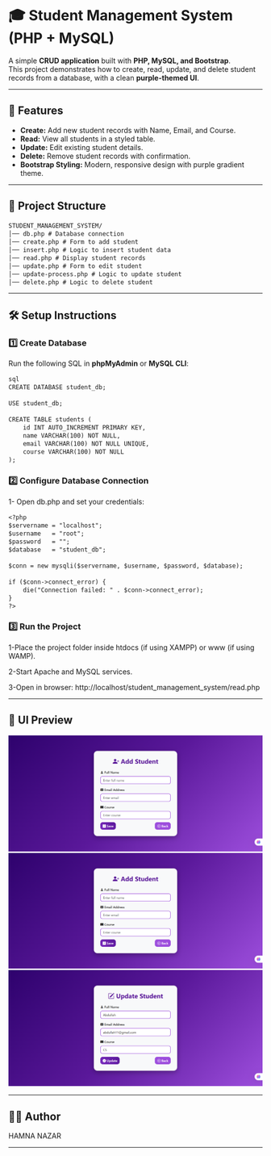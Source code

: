 # 🎓 Student Management System (PHP + MySQL)

A simple **CRUD application** built with **PHP, MySQL, and Bootstrap**.  
This project demonstrates how to create, read, update, and delete student records from a database, with a clean **purple-themed UI**.

---

## 📌 Features
- **Create:** Add new student records with Name, Email, and Course.
- **Read:** View all students in a styled table.
- **Update:** Edit existing student details.
- **Delete:** Remove student records with confirmation.
- **Bootstrap Styling:** Modern, responsive design with purple gradient theme.

---

## 📂 Project Structure
```text
STUDENT_MANAGEMENT_SYSTEM/
│── db.php # Database connection
│── create.php # Form to add student
│── insert.php # Logic to insert student data
│── read.php # Display student records 
│── update.php # Form to edit student
│── update-process.php # Logic to update student
│── delete.php # Logic to delete student
```


---

## 🛠️ Setup Instructions

### 1️⃣ Create Database
Run the following SQL in **phpMyAdmin** or **MySQL CLI**:

```
sql
CREATE DATABASE student_db;

USE student_db;

CREATE TABLE students (
    id INT AUTO_INCREMENT PRIMARY KEY,
    name VARCHAR(100) NOT NULL,
    email VARCHAR(100) NOT NULL UNIQUE,
    course VARCHAR(100) NOT NULL
);
```
### 2️⃣ Configure Database Connection

1- Open db.php and set your credentials:

```
<?php
$servername = "localhost";
$username   = "root";
$password   = "";
$database   = "student_db";

$conn = new mysqli($servername, $username, $password, $database);

if ($conn->connect_error) {
    die("Connection failed: " . $conn->connect_error);
}
?>
```
### 3️⃣ Run the Project

1-Place the project folder inside htdocs (if using XAMPP) or www (if using WAMP).

2-Start Apache and MySQL services.

3-Open in browser:
http://localhost/student_management_system/read.php

---

## 🎨 UI Preview

![Student Record](images/add_student_record.png)  
![Add Student Record ](images/add_student_record.png)  
![Update Student Record](images/update_record.png)  

---

## 👨‍💻 Author

HAMNA NAZAR

---